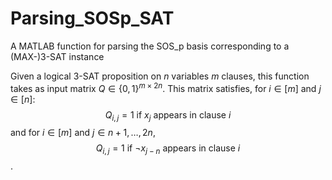 # Parsing_SOSp_SAT
A MATLAB function for parsing the SOS_p basis corresponding to a (MAX-)3-SAT instance

Given a logical 3-SAT proposition on $n$ variables $m$ clauses, this function takes as input matrix $Q \in \{ 0, 1 \}^{m \times 2n}$. This matrix satisfies, for $i \in [m]$ and $j \in [n]$:
$$Q_{i,j} = 1 \text{ if } x_j \text{ appears in clause } i$$
and for $i \in [m]$ and $j \in { n+1, \ldots, 2n }$,
$$Q_{i,j} = 1 \text{ if } \neg x_{j-n} \text{ appears in clause } i$$.



